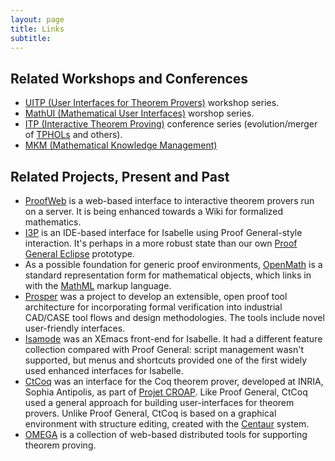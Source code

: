 ```yaml
---
layout: page
title: Links
subtitle:
---
```


## Related Workshops and Conferences

-   [UITP (User Interfaces for
    Theorem Provers)](http://www.informatik.uni-bremen.de/uitp/)
    workshop series.
-   [MathUI (Mathematical
    User Interfaces)](http://www.cermat.org/events/MathUI/)
    worshop series.
-   [ITP (Interactive Theorem Proving)](http://itp2016.inria.fr/)
    conference series (evolution/merger of
    [TPHOLs](http://isabelle.in.tum.de/nominal/activities/tphols09/) and others).
-   [MKM (Mathematical Knowledge Management)](http://www.mkm-ig.org/)

## Related Projects, Present and Past

-   [ProofWeb](http://prover.cs.ru.nl/wiki.php) is a web-based interface
    to interactive theorem provers run on a server. It is being enhanced
    towards a Wiki for formalized mathematics.
-   [I3P](http://www-pu.informatik.uni-tuebingen.de/i3p/) is an
    IDE-based interface for Isabelle using Proof
    General-style interaction. It's perhaps in a more robust state than
    our own [Proof General Eclipse](http://proofgeneral.inf.ed.ac.uk/eclipse) prototype.
-   As a possible foundation for generic proof environments,
    [OpenMath](http://www.openmath.org/society/) is a
    standard representation form for mathematical objects, which links
    in with the [MathML](http://www.w3.org/Math/) markup language.
-   [Prosper](http://www.dcs.gla.ac.uk/prosper/) was a project to
    develop an extensible, open proof tool architecture for
    incorporating formal verification into industrial CAD/CASE tool
    flows and design methodologies. The tools include novel
    user-friendly interfaces.
-   [Isamode](http://homepages.inf.ed.ac.uk/da/Isamode) was an XEmacs
    front-end for Isabelle. It had a different feature collection
    compared with Proof General: script management wasn't supported, but
    menus and shortcuts provided one of the first widely used enhanced
    interfaces for Isabelle.
-   [CtCoq](http://www-sop.inria.fr/croap/ctcoq/ctcoq-eng.html) was an
    interface for the Coq theorem prover, developed at INRIA, Sophia
    Antipolis, as part of [Projet
    CROAP](http://www-sop.inria.fr/croap/). Like Proof General, CtCoq
    used a general approach for building user-interfaces for
    theorem provers. Unlike Proof General, CtCoq is based on a graphical
    environment with structure editing, created with the
    [Centaur](http://www-sop.inria.fr/croap/centaur/centaur.html) system.
-   [OMEGA](http://www.ags.uni-sb.de/~omega/) is a collection of
    web-based distributed tools for supporting theorem proving.
